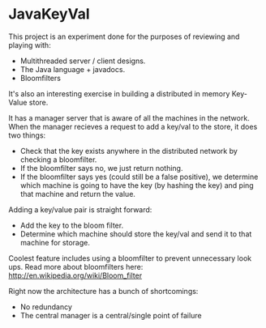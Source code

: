 JavaKeyVal
==========
This project is an experiment done for the purposes of reviewing and playing with:
* Multithreaded server / client designs. 
* The Java language + javadocs.
* Bloomfilters

It's also an interesting exercise in building a distributed in memory Key-Value store. 

It has a manager server that is aware of all the machines in the network. 
When the manager recieves a request to add a key/val to the store, it does two things: 
* Check that the key exists anywhere in the distributed network by checking a bloomfilter. 
* If the bloomfilter says no, we just return nothing. 
* If the bloomfilter says yes (could still be a false positive), we determine which machine is going to have the key (by hashing the key) and 
ping that machine and return the value. 

Adding a key/value pair is straight forward: 
* Add the key to the bloom filter. 
* Determine which machine should store the key/val and send it to that machine for storage. 

Coolest feature includes using a bloomfilter to prevent unnecessary look ups. 
Read more about bloomfilters here: http://en.wikipedia.org/wiki/Bloom_filter

Right now the architecture has a bunch of shortcomings:
* No redundancy
* The central manager is a central/single point of failure
